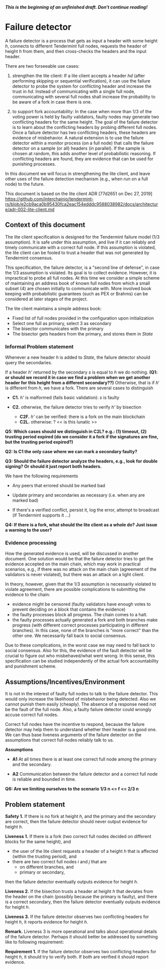 ***This is the beginning of an unfinished draft. Don't continue reading!***

# Failure detector

A failure detector is a process that gets as input a header with some height *h*, connects to different Tendermint full nodes, requests the header of height *h* from them, and then cross-checks the headers and the input header.

There are two forseeable use cases:

1) strengthen the lite client: If a lite client accepts a header *hd* (after performing skipping or sequential verification), it can use the failure detector to probe the system for conflicting header and increase the trust in *hd*. Instead of communicating with a single full node, communicating with several full nodes shall increase the probability to be aware of a fork in case there is one.

2) to support fork accountability: In the case when more than 1/3 of the voting power is held by faulty validators, faulty nodes may generate two conflicting headers for the same height. The goal of the failure detector is to learn about the conflicting headers by probing different full nodes. Once a failure detector has two conflicting headers, these headers are evidence of misbehavior. A natural extension is to use the failure detector within a monitor process (on a full node) that calls the failure detector on a sample (or all) headers (in parallel). If the sample is chosen at random, this adds another level of probabilistic reasoning. If conflicting headers are found, they are evidence that can be used for punishing processes.

In this document we will focus in strengthening the lite client, and leave other uses of the failure detection mechanism (e.g., when run on a full node) to the future.

This document is based on the lite client ADR [77d2651 on Dec 27, 2019]
https://github.com/interchainio/tendermint-rs/blob/e2cb9aca0b95430fca2eac154edddc9588038982/docs/architecture/adr-002-lite-client.md

## Context of this document

The lite client specification is designed for the Tendermint failure model (1/3 assumption). It is safe under this assumption, and live if it can reliably and timely communicate with a correct full node. If this assumption is violated, the lite client can be fooled to trust a header that was not generated by Tendermint consensus.

This specification, the failure detector, is a "second line of defense", in case the 1/3 assumption is violated. Its goal is to collect evidence. However, it is impractical to probe all full nodes. At this time we consider a simple scheme of maintaining an address book of known full nodes from which a small subset (4) are chosen initially to communicate with. More involved book keeping with probabilistic guarantees (such as PEX or Brahms) can be considered at later stages of the project.



The lite client maintains a simple address book:
- Fixed list of full nodes provided in the configuration upon initialization
- Select one full as primary, select 3 as secondary
- The bisector communicates with the primary
- The bisector gets headers from the primary, and stores them in *State*

### Informal Problem statement

Whenever a new header *h* is added to *State*, the failure detector should query the secondaries.

If a header *h'* returned by the secondary *s* is equal to *h* we do nothing. **(Q1: or should we record it in case we find a problem when we get another header for this height from a different secondary??)** Otherwise, that is if $h'$ is
different from *h*, we have a fork. There are several cases to distinguish

   - **C1.** *h'* is malformed (fails basic validation): *s* is faulty
   - **C2.** otherwise, the failure detector tries to verify *h'* by bisection

        - **C2F.** *h'* can be verified: there is a fork on the main blockchain
        - **C2L.** otherwise: ? << is this lunatic >>

**Q5: Which cases should we distinguish in C2L? e.g.:
(1) timeout, (2) trusting period expired (do we consider it a fork if the signatures are fine, but the trusting period expired?)**  

**Q2: Is C1 the only case where we can mark a secondary faulty?**

**Q3: Should the failure detector analyze the headers, e.g., look for double signing? Or should it just report both headers.**

We have the following requirements

- Any peers that errored should be marked bad

- Update primary and secondaries as necessary (i.e. when any are marked bad)

- If there's a verified conflict, persist it, log the error, attempt to broadcast (if Tendermint supports it ...)

**Q4: If there is a fork, what should the lite client as a whole do? Just issue a warning to the user?**



### Evidence processing

How the generated evidence is used, will be discussed in another document. One solution would be that the failure detector tries to get the evidence accepted on the main chain, which may work in practical scenarios, e.g., if there was no attack on the main chain (agreement of the validators is never violated), but there was an attack on a light client.

 In theory, however,
given that the 1/3 assumption is necessarily violated to violate agreement, there are possible complications to submitting the evidence to the chain:

- evidence might be censored (faulty validators have enough votes to prevent deciding on a block that contains the evidence)
- the faulty processes block all progress. The chain comes to a halt.
- the faulty processes actually generated a fork and both branches make progress (with different correct processes participating in different branches). In this case, none of the branches is "more correct" than the other one. We necessarily fall back to social consensus.

Due to these complications, in the worst case we may need to fall back to social consensus. Also for this, the evidence of the fault detector will be crucial to figure out who misbehaved/what went wrong. In this sense, this specification can be studied independently of the actual fork accountability and punishment scheme.


## Assumptions/Incentives/Environment

It is not in the interest of faulty full nodes to talk to the failure detector. This would only increase the likelihood of misbehavior being detected. Also we cannot punish them easily (cheaply). The absence of a response need not be the fault of the full node. Also, a faulty failure detector could wrongly accuse correct full nodes.

Correct full nodes have the incentive to respond, because the failure detector may help them to understand whether their header is a good one. We can thus base liveness arguments of the failure detector on the assumptions that correct full nodes reliably talk to us.


**Assumptions**

- **A1** At all times there is at least one correct full node among the primary and the secondary.

- **A2** Communication between the failure detector and a correct full node is reliable and bounded in time.

**Q6: Are we limiting ourselves to the scenario 1/3 n <= f <= 2/3 n**



## Problem statement

**Safety 1.** If there is no fork at height *h*, and the primary and the secondary are correct, then the failure detector should never output evidence for height *h*.

**Liveness 1.** If there is a fork (two correct full nodes decided on different blocks for the same height), and
- the user of the lite client requests a header of a height *h* that is affected (within the trusting period), and
- there are two correct full nodes *i* and *j* that are
    - on different branches, and
    - primary or secondary,

then the failure detector eventually outputs evidence for height *h*.

**Liveness 2.** If the bisection trusts a header at height *h* that deviates from the header on the chain (possibly because the primary is faulty), and there is a correct secondary,
then the failure detector eventually outputs evidence for height *h*.

**Liveness 3.** If the failure detector observes two conflicting headers for height *h*, it reports evidence for height *h*.

**Remark.** Liveness 3 is more operational and talks about operational details of the failure detector. Perhaps it should better be addressed by something like to following requirement:

**Requirement 1.** If the failure detector observes two conflicting headers for height *h*, it should try to verify both. If both are verified it should report evidence.
